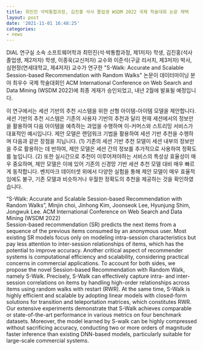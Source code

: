 ```yaml
---
title: 최민진 석박통합과정, 김진홍 석사 졸업생 WSDM 2022 국제 학술대회 논문 채택
layout: post
date: '2021-11-01 16:48:25'
categories:
- news
---
```


DIAL 연구실 소속 소프트웨어학과 최민진(석·박통합과정, 제1저자) 학생, 김진홍(석사 졸업생, 제2저자) 학생, 이종욱(교신저자) 교수와 이준석(구글 리서치, 제3저자) 박사, 심현정(연세대학교, 제4저자) 교수가 연구한 "S-Walk: Accurate and Scalable Session-based Recommendation with Random Walks" 논문이 데이터마이닝 분야 최우수 국제 학술대회인 ACM International Conference on Web Search and Data Mining (WSDM 2022)에 최종 게재가 승인되었고, 내년 2월에 발표될 예정입니다. 

이 연구에서는 세션 기반의 추천 시스템을 위한 선형 아이템-아이템 모델을 제안합니다. 세션 기반의 추천 시스템은 기존의 사용자 기반의 추천과 달리 현재 세션에서의 정보만을 활용하여 다음 아이템을 예측하는 과업을 수행하며 이-커머스와 스트리밍 서비스가 대표적인 예시입니다. 제안 모델은 랜덤워크 기법을 활용하여 세션 기반 추천을 수행하며 다음과 같은 장점을 지닙니다. (1) 기존의 세션 기반 추천 모델이 세션 내부의 정보만을 주로 활용하는 데 반하여, 제안 모델은 세션 간의 정보를 추가적으로 사용하여 정확도를 높입니다. (2) 또한 실시간으로 추천이 이루어져야하는 서비스의 특성상 효율성이 매우 중요하며, 제안 모델은 이에 있어 기존의 신경망 기반 세션 추천 모델 대비 매우 빠르게 동작합니다. 벤치마크 데이터셋 위에서 다양한 실험을 통해 제안 모델이 매우 효율적임에도 불구, 기존 모델과 비슷하거나 우월한 정확도의 추천을 제공하는 것을 확인하였습니다. 


“S-Walk: Accurate and Scalable Session-based Recommendation with Random Walks”, Minjin choi, Jinhong Kim, Joonseok Lee, Hyunjung Shim, Jongwuk Lee. ACM International Conference on Web Search and Data Mining (WSDM 2022)
<br>
Session-based recommendation (SR) predicts the next items from a sequence of the previous items consumed by an anonymous user. Most existing SR models focus only on modeling intra-session characteristics but pay less attention to inter-session relationships of items, which has the potential to improve accuracy. Another critical aspect of recommender systems is computational efficiency and scalability, considering practical concerns in commercial applications. To account for both sides, we propose the novel Session-based Recommendation with Random Walk, namely S-Walk. Precisely, S-Walk can effectively capture intra- and inter-session correlations on items by handling high-order relationships across items using random walks with restart (RWR). At the same time, S-Walk is highly efficient and scalable by adopting linear models with closed-form solutions for transition and teleportation matrices, which constitutes RWR. Our extensive experiments demonstrate that S-Walk achieves comparable or state-of-the-art performance in various metrics on four benchmark datasets. Moreover, the model learned by S-walk can be highly compressed without sacrificing accuracy, conducting two or more orders of magnitude faster inference than existing DNN-based models, particularly suitable for large-scale commercial systems.

